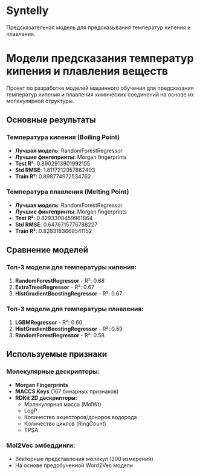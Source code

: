 # Syntelly
Предсказательная модель для предсказывания температур кипения и плавления.

# Модели предсказания температур кипения и плавления веществ

Проект по разработке моделей машинного обучения для предсказания температур кипения и плавления химических соединений на основе их молекулярной структуры.

## Основные результаты

### Температура кипения (Boiling Point)
- **Лучшая модель**: RandomForestRegressor
- **Лучшие фингепринты**: Morgan fingerprints
- **Test R²**: 0.8902913901992155
- **Std RMSE**: 1.8117212957862403
- **Train R²**: 0.898774972534762

### Температура плавления (Melting Point)  
- **Лучшая модель**: RandomForestRegressor
- **Лучшие фингепринты**: Morgan fingerprints
- **Test R²**: 0.8293308459961864
- **Std RMSE**: 0.6476715776788227
- **Train R²**: 0.8283183669541152

## Сравнение моделей

### Топ-3 модели для температуры кипения:
1. **RandomForestRegressor** - R²: 0.68
2. **ExtraTreesRegressor** - R²:  0.67
3. **HistGradientBoostingRegressor** - R²: 0.67

### Топ-3 модели для температуры плавления:
1. **LGBMRegressor** - R²: 0.60
2. **HistGradientBoostingRegressor** - R²: 0.59
3. **RandomForestRegressor** - R²: 0.58

## Используемые признаки
      
### Молекулярные дескрипторы:
- **Morgan Fingerprints**
- **MACCS Keys** (167 бинарных признаков)
- **RDKit 2D дескрипторы**:
  - Молекулярная масса (MolWt)
  - LogP
  - Количество акцепторов/доноров водорода
  - Количество циклов (RingCount)
  - TPSA 

### Mol2Vec эмбеддинги:
- Векторные представления молекул (300 измерений)
- На основе предобученной Word2Vec модели
